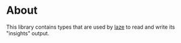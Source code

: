 # About

This library contains types that are used by [laze] to read and write its
"insights" output.

[laze]: https://laze-build.org
